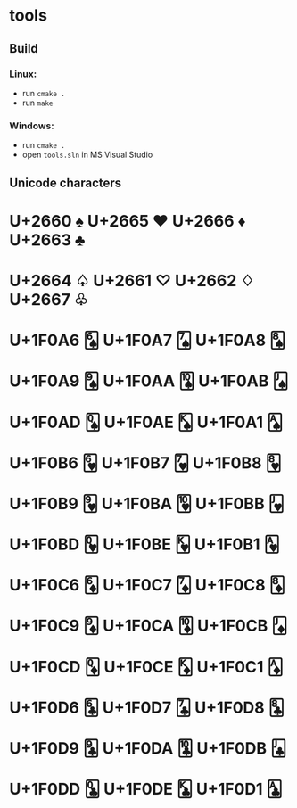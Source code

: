 # tools

## Build
### Linux:
- run `cmake .`
- run `make`
### Windows:
- run `cmake .`
- open `tools.sln` in MS Visual Studio

## Unicode characters
# U+2660 ♠ U+2665 ♥ U+2666 ♦ U+2663 ♣
# U+2664 ♤ U+2661 ♡ U+2662 ♢ U+2667 ♧

# U+1F0A6 🂦 U+1F0A7 🂧 U+1F0A8 🂨
# U+1F0A9 🂩 U+1F0AA 🂪 U+1F0AB 🂫
# U+1F0AD 🂭 U+1F0AE 🂮 U+1F0A1 🂡

# U+1F0B6 🂶 U+1F0B7 🂷 U+1F0B8 🂸
# U+1F0B9 🂹 U+1F0BA 🂺 U+1F0BB 🂻
# U+1F0BD 🂽 U+1F0BE 🂾 U+1F0B1 🂱

# U+1F0C6 🃆 U+1F0C7 🃇 U+1F0C8 🃈
# U+1F0C9 🃉 U+1F0CA 🃊 U+1F0CB 🃋
# U+1F0CD 🃍 U+1F0CE 🃎 U+1F0C1 🃁

# U+1F0D6 🃖 U+1F0D7 🃗 U+1F0D8 🃘
# U+1F0D9 🃙 U+1F0DA 🃚 U+1F0DB 🃛
# U+1F0DD 🃝 U+1F0DE 🃞 U+1F0D1 🃑
